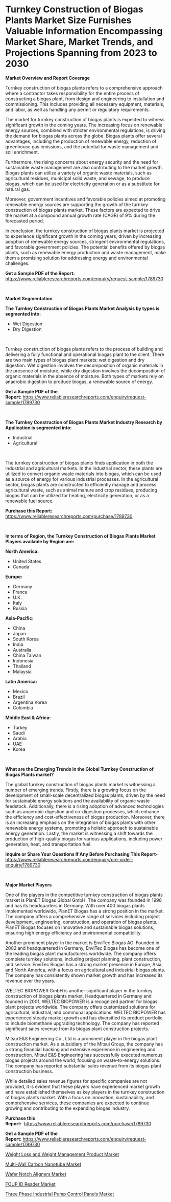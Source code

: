 <p><h1>Turnkey Construction of Biogas Plants Market Size Furnishes Valuable Information Encompassing Market Share, Market Trends, and Projections Spanning from 2023 to 2030</h1></p><p><strong>Market Overview and Report Coverage</strong></p>
<p><p>Turnkey construction of biogas plants refers to a comprehensive approach where a contractor takes responsibility for the entire process of constructing a biogas plant, from design and engineering to installation and commissioning. This includes providing all necessary equipment, materials, and labor, as well as handling any permit or regulatory requirements.</p><p>The market for turnkey construction of biogas plants is expected to witness significant growth in the coming years. The increasing focus on renewable energy sources, combined with stricter environmental regulations, is driving the demand for biogas plants across the globe. Biogas plants offer several advantages, including the production of renewable energy, reduction of greenhouse gas emissions, and the potential for waste management and soil enrichment.</p><p>Furthermore, the rising concerns about energy security and the need for sustainable waste management are also contributing to the market growth. Biogas plants can utilize a variety of organic waste materials, such as agricultural residues, municipal solid waste, and sewage, to produce biogas, which can be used for electricity generation or as a substitute for natural gas.</p><p>Moreover, government incentives and favorable policies aimed at promoting renewable energy sources are supporting the growth of the turnkey construction of biogas plants market. These factors are expected to drive the market at a compound annual growth rate (CAGR) of 9% during the forecasted period.</p><p>In conclusion, the turnkey construction of biogas plants market is projected to experience significant growth in the coming years, driven by increasing adoption of renewable energy sources, stringent environmental regulations, and favorable government policies. The potential benefits offered by biogas plants, such as renewable energy production and waste management, make them a promising solution for addressing energy and environmental challenges.</p></p>
<p><strong>Get a Sample PDF of the Report:</strong> <a href="https://www.reliableresearchreports.com/enquiry/request-sample/1789730">https://www.reliableresearchreports.com/enquiry/request-sample/1789730</a></p>
<p>&nbsp;</p>
<p><strong>Market Segmentation</strong></p>
<p><strong>The Turnkey Construction of Biogas Plants Market Analysis by types is segmented into:</strong></p>
<p><ul><li>Wet Digestion</li><li>Dry Digestion</li></ul></p>
<p>&nbsp;</p>
<p><p>Turnkey construction of biogas plants refers to the process of building and delivering a fully functional and operational biogas plant to the client. There are two main types of biogas plant markets: wet digestion and dry digestion. Wet digestion involves the decomposition of organic materials in the presence of moisture, while dry digestion involves the decomposition of organic materials in the absence of moisture. Both types of markets rely on anaerobic digestion to produce biogas, a renewable source of energy.</p></p>
<p><strong>Get a Sample PDF of the Report:</strong>&nbsp;<a href="https://www.reliableresearchreports.com/enquiry/request-sample/1789730">https://www.reliableresearchreports.com/enquiry/request-sample/1789730</a></p>
<p>&nbsp;</p>
<p><strong>The Turnkey Construction of Biogas Plants Market Industry Research by Application is segmented into:</strong></p>
<p><ul><li>Industrial</li><li>Agricultural</li></ul></p>
<p>&nbsp;</p>
<p><p>The turnkey construction of biogas plants finds application in both the industrial and agricultural markets. In the industrial sector, these plants are utilized to convert organic waste materials into biogas, which can be used as a source of energy for various industrial processes. In the agricultural sector, biogas plants are constructed to efficiently manage and process agricultural waste, such as animal manure and crop residues, producing biogas that can be utilized for heating, electricity generation, or as a renewable fuel source.</p></p>
<p><strong>Purchase this Report:</strong>&nbsp; <a href="https://www.reliableresearchreports.com/purchase/1789730">https://www.reliableresearchreports.com/purchase/1789730</a></p>
<p>&nbsp;</p>
<p><strong>In terms of Region, the Turnkey Construction of Biogas Plants Market Players available by Region are:</strong></p>
<p>
    <p> <strong> North America: </strong>
        <ul>
            <li>United States</li>
            <li>Canada</li>
        </ul>
        </p> 
    <p> <strong> Europe: </strong>
        <ul>
            <li>Germany</li>
            <li>France</li>
            <li>U.K.</li>
            <li>Italy</li>
            <li>Russia</li>
        </ul>
        </p> 
    <p> <strong> Asia-Pacific: </strong>
        <ul>
            <li>China</li>
            <li>Japan</li>
            <li>South Korea</li>
            <li>India</li>
            <li>Australia</li>
            <li>China Taiwan</li>
            <li>Indonesia</li>
            <li>Thailand</li>
            <li>Malaysia</li>
        </ul>
        </p> 
    <p> <strong> Latin America: </strong>
        <ul>
            <li>Mexico</li>
            <li>Brazil</li>
            <li>Argentina Korea</li>
            <li>Colombia</li>
        </ul>
        </p> 
    <p> <strong> Middle East & Africa: </strong>
        <ul>
            <li>Turkey</li>
            <li>Saudi</li>
            <li>Arabia</li>
            <li>UAE</li>
            <li>Korea</li>
        </ul>
    </p>
    </p>
<p>&nbsp;</p>
<p><strong>What are the Emerging Trends in the Global Turnkey Construction of Biogas Plants market?</strong></p>
<p><p>The global turnkey construction of biogas plants market is witnessing a number of emerging trends. Firstly, there is a growing focus on the development of small-scale decentralized biogas plants, driven by the need for sustainable energy solutions and the availability of organic waste feedstock. Additionally, there is a rising adoption of advanced technologies such as anaerobic digestion and co-digestion processes, which enhance the efficiency and cost-effectiveness of biogas production. Moreover, there is an increasing emphasis on the integration of biogas plants with other renewable energy systems, promoting a holistic approach to sustainable energy generation. Lastly, the market is witnessing a shift towards the production of high-quality biogas for various applications, including power generation, heat, and transportation fuel.</p></p>
<p><strong>Inquire or Share Your Questions If Any Before Purchasing This Report</strong>- <a href="https://www.reliableresearchreports.com/enquiry/pre-order-enquiry/1789730">https://www.reliableresearchreports.com/enquiry/pre-order-enquiry/1789730</a></p>
<p>&nbsp;</p>
<p><strong>Major Market Players</strong></p>
<p><p>One of the players in the competitive turnkey construction of biogas plants market is PlanET Biogas Global GmbH. The company was founded in 1998 and has its headquarters in Germany. With over 400 biogas plants implemented worldwide, PlanET Biogas has a strong position in the market. The company offers a comprehensive range of services including project development, engineering, construction, and operation of biogas plants. PlanET Biogas focuses on innovative and sustainable biogas solutions, ensuring high energy efficiency and environmental compatibility.</p><p>Another prominent player in the market is EnviTec Biogas AG. Founded in 2002 and headquartered in Germany, EnviTec Biogas has become one of the leading biogas plant manufacturers worldwide. The company offers complete turnkey solutions, including project planning, plant construction, and service. EnviTec Biogas has a strong market presence in Europe, Asia, and North America, with a focus on agricultural and industrial biogas plants. The company has consistently shown market growth and has increased its revenue over the years.</p><p>WELTEC BIOPOWER GmbH is another significant player in the turnkey construction of biogas plants market. Headquartered in Germany and founded in 2001, WELTEC BIOPOWER is a recognized partner for biogas plant projects worldwide. The company offers customized solutions for agricultural, industrial, and communal applications. WELTEC BIOPOWER has experienced steady market growth and has diversified its product portfolio to include biomethane upgrading technology. The company has reported significant sales revenue from its biogas plant construction projects.</p><p>Mitsui E&S Engineering Co., Ltd is a prominent player in the biogas plant construction market. As a subsidiary of the Mitsui Group, the company has a strong financial backing and extensive experience in engineering and construction. Mitsui E&S Engineering has successfully executed numerous biogas projects around the world, focusing on waste-to-energy solutions. The company has reported substantial sales revenue from its biogas plant construction business.</p><p>While detailed sales revenue figures for specific companies are not provided, it is evident that these players have experienced market growth and have established themselves as key players in the turnkey construction of biogas plants market. With a focus on innovation, sustainability, and comprehensive services, these companies are expected to continue growing and contributing to the expanding biogas industry.</p></p>
<p><strong>Purchase this Report:</strong>&nbsp;&nbsp;<a href="https://www.reliableresearchreports.com/purchase/1789730">https://www.reliableresearchreports.com/purchase/1789730</a></p>
<p></p>
<p><strong>Get a Sample PDF of the Report:</strong>&nbsp;<a href="https://www.reliableresearchreports.com/enquiry/request-sample/1789730">https://www.reliableresearchreports.com/enquiry/request-sample/1789730</a></p>
<p><p><a href="https://medium.com/@sake.use.loan/weight-loss-and-weight-management-product-market-report-reveals-the-latest-trends-and-growth-7bee4e661dcf">Weight Loss and Weight Management Product Market</a></p><p><a href="https://medium.com/@clock.fund.arm/multi-wall-carbon-nanotube-market-size-cagr-trends-2024-2030-f12e045e57a1">Multi-Wall Carbon Nanotube Market</a></p><p><a href="https://www.linkedin.com/pulse/wafer-notch-aligners-market-insights-players-forecast-1f/">Wafer Notch Aligners Market</a></p><p><a href="https://www.linkedin.com/pulse/foup-id-reader-market-size-share-amp-trends-analysis-report-2f/">FOUP ID Reader Market</a></p><p><a href="https://github.com/rahu1506/Market-Research-Report-List-1/blob/main/three-phase-industrial-pump-control-panels-market.md">Three Phase Industrial Pump Control Panels Market</a></p></p>